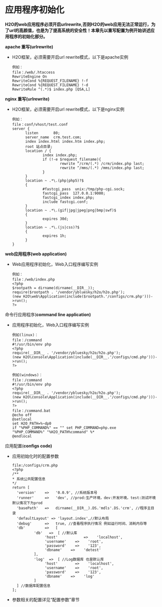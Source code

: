 # 应用程序初始化

**H2O的web应用程序必须开启urlrewrite,否则H2O的web应用无法正常运行，为了url的高颜值，也是为了提高系统的安全性！本章先以重写配置为例开始讲述应用程序的初始化部分。**

**apache 重写\(urlrewrite\)**

* H2O框架，必须需要开启url rewrite模式，以下是apache实例
  ```
  例如：
  file：/web/.htaccess
  RewriteEngine On
  RewriteCond %{REQUEST_FILENAME} !-f
  RewriteCond %{REQUEST_FILENAME} !-d
  RewriteRule ^(.*)$ index.php [QSA,L]
  ```


**nginx 重写\(urlrewrite\)**

* H2O框架，必须需要开启url rewrite模式，以下是nginx实例
  ```
  例如：
  file：conf/vhost/test.conf
  server {
        listen       80;
        server_name  crm.test.com;
        index index.html index.htm index.php;
        root 站点目录;
        location / {
                index index.php;
                if (!-e $request_filename){
                        rewrite ^/crm/(.*) /crm/index.php last;
                        rewrite ^/mms/(.*) /mms/index.php last;
                }
        }
        location ~ .*\.(php|php5)?$
        {
                #fastcgi_pass  unix:/tmp/php-cgi.sock;
                fastcgi_pass  127.0.0.1:9000;
                fastcgi_index index.php;
                include fastcgi.conf;
        }
        location ~ .*\.(gif|jpg|jpeg|png|bmp|swf)$
        {
                expires 30d;
        }
        location ~ .*\.(js|css)?$
        {
                expires 1h;
        }
  }
  ```


**web应用程序\(web application\)**

* Web应用程序初始化，Web入口程序编写实例
  ```
  例如：
  file：/web/index.php
  <?php
  $rootpath = dirname(dirname(__DIR__));
  require($rootpath . '/vendor/ybluesky/h2o/h2o.php');
  (new H2O\web\Application(include($rootpath.'/configs/crm.php')))->run();
  ?>
  ```


命令行应用程序\(**command line application\)**

* 应用程序初始化，Web入口程序编写实例

  ```
  例如(linux)：
  file：/command
  #!/usr/bin/env php
  <?php
  require(__DIR__ . '/vendor/ybluesky/h2o/h2o.php');
  (new H2O\console\Application(include(__DIR__.'/configs/cmd.php')))->run();
  ?>
  ```

  ```
  例如(windows)：
  file：/command
  #!/usr/bin/env php
  <?php
  require(__DIR__ . '/vendor/ybluesky/h2o/h2o.php');
  (new H2O\console\Application(include(__DIR__.'/configs/cmd.php')))->run();
  ?>
  file：/command.bat
  @echo off
  @setlocal
  set H2O_PATH=%~dp0
  if "%PHP_COMMAND%" == "" set PHP_COMMAND=php.exe
  "%PHP_COMMAND%" "%H2O_PATH%command" %*
  @endlocal
  ```


应用配置\(**configs code\)**

* 应用初始化时的配置参数

  ```
  file:/configs/crm.php
  <?php
  /**
  * 系统公共配置信息
  */
  return [
    'version'    =>   '0.0.9', //系统版本号
    'runner'     =>   'dev', //prod:生产环境，dev:开发环境，test:测试环境 默认情况下为prod
    'basePath'   =>   dirname(__DIR__).DS.'mdls'.DS.'crm', //程序主目录
    'defaultLayout' => 'layout.index',//默认布局
    'debug'      =>   true, //查看程序执行情况 例如运行时间、消耗内存等
    'db'         =>   [
            'db'   =>  [ //默认库
                 'host'            =>    'localhost',
                 'username'    =>    'root',
                 'password'    =>    '123',
                 'dbname'    =>    'detest'
            ],
            'log'  =>  [ //Log数据库 也是默认库
                 'host'        =>    'localhost',
                 'username'    =>    'root',
                 'password'    =>    '123',
                 'dbname'    =>    'log'
            ]
    ] //数据库配置信息
  ];
  ```


* 参数相关的配置详见“配置参数”章节



